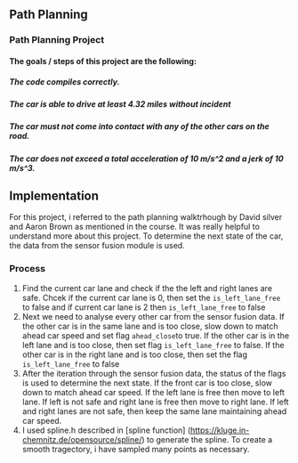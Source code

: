 ## Path Planning
### Path Planning Project

#### The goals / steps of this project are the following:

##### The code compiles correctly.
##### The car is able to drive at least 4.32 miles without incident
##### The car must not come into contact with any of the other cars on the road.
##### The car does not exceed a total acceleration of 10 m/s^2 and a jerk of 10 m/s^3.


##  Implementation
For this project, i referred to the path planning walktrhough by David silver and Aaron Brown as mentioned in the course. It was really helpful to understand more about this project. To determine the next state of the car, the data from the sensor fusion module is used. 

### Process
1. Find the current car lane and check if the the left and right lanes are safe. Chcek if the current car lane is 0, then set the `is_left_lane_free` to false and if current car lane is 2 then `is_left_lane_free` to false
2. Next we need to analyse every other car from the sensor fusion data. If the other car is in the same lane and is too close, slow down to match ahead car speed and set flag  `ahead_close`to true. If the other car is in the left lane and is too close, then set flag `is_left_lane_free` to false. If the other car is in the right lane and is too close, then set the flag `is_left_lane_free` to false
3. After the iteration through the sensor fusion data, the status of the flags is used to determine the next state. If the front car is too close, slow down to match ahead car speed. If the left lane is free then move to left lane.
If left is not safe and right lane is free then move to right lane. If left and right lanes are not safe, then keep the same lane maintaining ahead car speed.
4. I used spline.h described in [spline function] (https://kluge.in-chemnitz.de/opensource/spline/) to generate the spline. To create a smooth tragectory, i have sampled many points as necessary.


